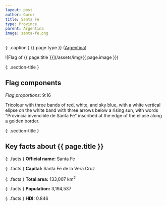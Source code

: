 ```yaml
---
layout: post
author: Gurur
title: Santa Fe
type: Province
parent: Argentina
image: santa-fe.png
---
```

{: .caption }
{{ page.type }} ([Argentina](/2019/03/11/argentina.html))

![Flag of {{ page.title }}](/assets/img/{{ page.image }})

{: .section-title }
## Flag components

*Flag proportions*: 9:16

Tricolour with three bands of red, white, and sky blue, with a white vertical elipse on the white band with three arrows below a rising sun, with words "Provincia invencible de Santa Fe" inscribed at the edge of the elipse along a golden border.

{: .section-title }
## Key facts about {{ page.title }}

{: .facts }
**Official name:** Santa Fe

{: .facts }
**Capital:** Santa Fe de la Vera Cruz

{: .facts }
**Total area:** 133,007 km<sup>2</sup>

{: .facts }
**Population:** 3,194,537

{: .facts }
**HDI:** 0.846